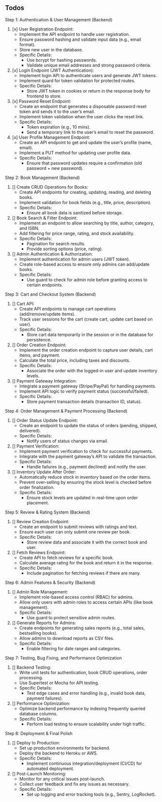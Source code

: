 ## Todos

Step 1: Authentication & User Management (Backend)

1. [x] User Registration Endpoint:
   - Implement the API endpoint to handle user registration.
   - Ensure password hashing and validate input data (e.g., email format).
   - Store new user in the database.
   - Specific Details:
     - Use bcrypt for hashing passwords.
     - Validate unique email addresses and strong password criteria.
2. [x] Login Endpoint (JWT Authentication):
   - Implement login API to authenticate users and generate JWT tokens.
   - Implement quard for token validation for protected routes.
   - Specific Details:
     - Store JWT token in cookies or return in the response body for frontend to store.
3. [x] Password Reset Endpoint:
   - Create an endpoint that generates a disposable password reset token and sends it to the user’s email.
   - Implement token validation when the user clicks the reset link.
   - Specific Details:
     - Token expiration (e.g., 10 mins).
     - Send a temporary link to the user’s email to reset the password.
4. [x] User Profile Management Endpoint:
   - Create an API endpoint to get and update the user’s profile (name, email).
   - Implement a PUT method for updating user profile data.
   - Specific Details:
     - Ensure that password updates require a confirmation (old password + new password).

Step 2: Book Management (Backend)

1. [] Create CRUD Operations for Books:
   - Create API endpoints for creating, updating, reading, and deleting books.
   - Implement validation for book fields (e.g., title, price, description).
   - Specific Details:
     - Ensure all book data is sanitized before storage.
2. [] Book Search & Filter Endpoint:
   - Implement an endpoint to allow searching by title, author, category, and ISBN.
   - Add filtering for price range, rating, and stock availability.
   - Specific Details:
     - Pagination for search results.
     - Provide sorting options (price, rating).
3. [] Admin Authentication & Authorization:
   - Implement authentication for admin users (JWT token).
   - Create role-based access to ensure only admins can add/update books.
   - Specific Details:
     - Use guard to check for admin role before granting access to certain endpoints.

Step 3: Cart and Checkout System (Backend)

1. [] Cart API:
   - Create API endpoints to manage cart operations (add/remove/update items).
   - Track user sessions for the cart (create cart, update cart based on user).
   - Specific Details:
     - Store cart data temporarily in the session or in the database for persistence.
2. [] Order Creation Endpoint:
   - Implement the order creation endpoint to capture user details, cart items, and payment.
   - Calculate the total price, including taxes and discounts.
   - Specific Details:
     - Associate the order with the logged-in user and update inventory levels.
3. [] Payment Gateway Integration:
   - Integrate a payment gateway (Stripe/PayPal) for handling payments.
   - Implement API logic to verify payment status (successful/failed).
   - Specific Details:
     - Store payment transaction details (transaction ID, status).

Step 4: Order Management & Payment Processing (Backend)

1. [] Order Status Update Endpoint:
   - Create an endpoint to update the status of orders (pending, shipped, delivered).
   - Specific Details:
     - Notify users of status changes via email.
2. [] Payment Verification:
   - Implement payment verification to check for successful payments.
   - Integrate with the payment gateway’s API to validate the transaction.
   - Specific Details:
     - Handle failures (e.g., payment declined) and notify the user.
3. [] Inventory Update After Order:
   - Automatically reduce stock in inventory based on the order items.
   - Prevent over-selling by ensuring the stock level is checked before order finalization.
   - Specific Details:
     - Ensure stock levels are updated in real-time upon order placement.

Step 5: Review & Rating System (Backend)

1. [] Review Creation Endpoint:
   - Create an endpoint to submit reviews with ratings and text.
   - Ensure each user can only submit one review per book.
   - Specific Details:
     - Store review data and associate it with the correct book and user.
2. [] Fetch Reviews Endpoint:
   - Create API to fetch reviews for a specific book.
   - Calculate average rating for the book and return it in the response.
   - Specific Details:
     - Include pagination for fetching reviews if there are many.

Step 6: Admin Features & Security (Backend)

1. [] Admin Role Management:
   - Implement role-based access control (RBAC) for admins.
   - Allow only users with admin roles to access certain APIs (like book management).
   - Specific Details:
     - Use guard to protect sensitive admin routes.
2. [] Generate Reports for Admins:
   - Create endpoints for generating sales reports (e.g., total sales, bestselling books).
   - Allow admins to download reports as CSV files.
   - Specific Details:
     - Enable filtering for date ranges and categories.

Step 7: Testing, Bug Fixing, and Performance Optimization

1. [] Backend Testing:
   - Write unit tests for authentication, book CRUD operations, order processing.
   - Use Supertest or Mocha for API testing.
   - Specific Details:
     - Test edge cases and error handling (e.g., invalid book data, payment failures).
2. [] Performance Optimization:
   - Optimize backend performance by indexing frequently queried database columns.
   - Specific Details:
     - Perform load testing to ensure scalability under high traffic.

Step 8: Deployment & Final Polish

1. [] Deploy to Production:
   - Set up production environments for backend.
   - Deploy the backend to Heroku or AWS.
   - Specific Details:
     - Implement continuous integration/deployment (CI/CD) for automated deployment.
2. [] Post-Launch Monitoring:
   - Monitor for any critical issues post-launch.
   - Collect user feedback and fix any issues as necessary.
   - Specific Details:
     - Set up logging and error tracking tools (e.g., Sentry, LogRocket).
